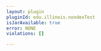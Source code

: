 ```yaml
---
layout: plugin
pluginId: edu.illinois.nondexTest
isJarAvailable: true
error: NONE
violations: []

---
```

